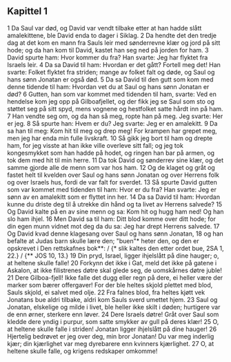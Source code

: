 ## Kapittel 1

1 Da Saul var død, og David var vendt tilbake etter at han hadde slått amalekittene, ble David enda to dager i Siklag.
2 Da hendte det den tredje dag at det kom en mann fra Sauls leir med sønderrevne klær og jord på sitt hode; og da han kom til David, kastet han seg ned på jorden for ham.
3 David spurte ham: Hvor kommer du fra? Han svarte: Jeg har flyktet fra Israels leir.
4 Da sa David til ham: Hvordan er det gått? Fortell meg det! Han svarte: Folket flyktet fra striden; mange av folket falt og døde, og Saul og hans sønn Jonatan er også død.
5 Da sa David til den gutt som kom med denne tidende til ham: Hvordan vet du at Saul og hans sønn Jonatan er død?
6 Gutten, han som var kommet med tidenden til ham, svarte: Ved en hendelse kom jeg opp på Gilboafjellet, og der fikk jeg se Saul som sto og støttet seg på sitt spyd, mens vognene og hestfolket satte hårdt inn på ham.
7 Han vendte seg om, og da han så meg, ropte han på meg. Jeg svarte: Her er jeg.
8 Så spurte han: Hvem er du? Jeg svarte: Jeg er en amalekitt.
9 Da sa han til meg: Kom hit til meg og drep meg! For krampen har grepet meg, men jeg har enda min fulle livskraft.
10 Så gikk jeg bort til ham og drepte ham, for jeg visste at han ikke ville overleve sitt fall; og jeg tok kongesmykket som han hadde på hodet, og ringen han bar på armen, og tok dem med hit til min herre.
11 Da tok David og sønderrev sine klær, og det samme gjorde alle de menn som var hos ham.
12 Og de klaget og gråt og fastet helt til kvelden over Saul og hans sønn Jonatan og over Herrens folk og over Israels hus, fordi de var falt for sverdet.
13 Så spurte David gutten som var kommet med tidenden til ham: Hvor er du fra? Han svarte: Jeg er sønn av en amalekitt som er flyttet inn her.
14 Da sa David til ham: Hvordan kunne du driste deg til å utrekke din hånd og ta livet av Herrens salvede?
15 Og David kalte på en av sine menn og sa: Kom hit og hugg ham ned! Og han slo ham ihjel.
16 Men David sa til ham: Ditt blod komme over ditt hode; for din egen munn vidnet mot deg da du sa: Jeg har drept Herrens salvede.
17 Og David kvad denne klagesang over Saul og hans sønn Jonatan,
18 og han befalte at Judas barn skulle lære den; "buen"* heter den, og den er opskrevet i Den rettskafnes bok**: / {* slik kaltes den etter ordet bue, 2SA 1, 22.} / {** JOS 10, 13.}
19 Din pryd, Israel, ligger ihjelslått på dine hauger; o, at heltene skulle falle!
20 Forkynn det ikke i Gat, meld det ikke på gatene i Askalon, at ikke filistrenes døtre skal glede seg, de uomskårnes døtre juble!
21 Dere Gilboa-fjell! Ikke falle det dugg eller regn på dere, ei heller være der marker som bærer offergaver! For der ble heltes skjold plettet med blod, Sauls skjold, ei salvet med olje.
22 Fra falnes blod, fra heltes kjøtt vek Jonatans bue aldri tilbake, aldri kom Sauls sverd umettet hjem.
23 Saul og Jonatan, elskelige og milde i livet, ble heller ikke skilt i døden; hurtigere var de enn ørner, sterkere enn løver.
24 Dere Israels døtre! Gråt over Saul som kledde dere yndig i purpur, som satte smykker av gull på deres klær!
25 O, at heltene skulle falle i striden! Jonatan ligger ihjelslått på dine hauger!
26 Hjertelig bedrøvet er jeg over deg, min bror Jonatan! Du var meg inderlig kjær; din kjærlighet var meg dyrebarere enn kvinners kjærlighet.
27 O, at heltene skulle falle, og krigens redskaper omkomme!
